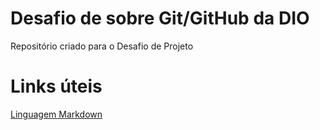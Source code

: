 # Desafio de sobre Git/GitHub da DIO
 Repositório criado para o Desafio de Projeto

# Links úteis
[Linguagem Markdown](https://www.markdownguide.org/basic-syntax)
